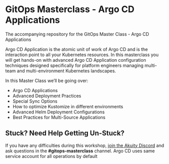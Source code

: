 # GitOps Masterclass - Argo CD Applications
The accompanying repository for the GitOps Master Class - Argo CD Applications

Argo CD Application is the atomic unit of work of Argo CD and is the interaction point to all your Kubernetes resources. In this masterclass you will get hands-on with advanced Argo CD Application configuration techniques designed specifically for platform engineers managing multi-team and multi-environment Kubernetes landscapes.

In this Master Class we’ll be going over:

* Argo CD Applications
* Advanced Deployment Practices
* Special Sync Options
* How to optimize Kustomize in different environments
* Advanced Helm Deployment Configurations
* Best Practices for Multi-Source Applications

## Stuck? Need Help Getting Un-Stuck?
If you have any difficulties during this workshop, [join the Akuity Discord](https://discord.com/invite/dHJBZw6ewT) and ask questions in the **#gitops-masterclass** channel.
Argo CD uses same service account for all operations by default